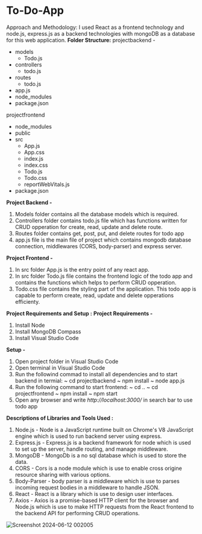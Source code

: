 # To-Do-App
Approach and Methodology:
I used React as a frontend technology and node.js, express.js as a backend technologies with mongoDB as a database for this web application.
**Folder Structure:**
projectbackend - 
  - models
      - Todo.js
  - controllers
      - todo.js
  - routes
      - todo.js
  - app.js
  - node_modules
  - package.json

projectfrontend
  - node_modules
  - public
  - src
      - App.js
      - App.css
      - index.js
      - index.css
      - Todo.js
      - Todo.css
      - reportWebVitals.js
   - package.json

**Project Backend -**
1. Models folder contains all the database models which is required.
2. Controllers folder contains todo.js file which has functions written for CRUD opperation for create, read, update and delete route.
3. Routes folder contains get, post, put, and delete routes for todo app
4. app.js file is the main file of project which contains mongodb database connection, middlewares (CORS, body-parser) and express server.

**Project Frontend -**
1. In src folder App.js is the entry point of any react app.
2. In src folder Todo.js file contains the frontend logic of the todo app and contains the functions which helps to perform CRUD opperation.
3. Todo.css file contains the styling part of the application.
This todo app is capable to perform create, read, update and delete opperations efficienty.


**Project Requirements and Setup :**
**Project Requirements -** 
1. Install Node
2. Install MongoDB Compass
3. Install Visual Studio Code

**Setup -**
1. Open project folder in Visual Studio Code
2. Open terminal in Visual Studio Code
3. Run the followind commad to install all dependencies and to start backend in termial:
   ~ cd projectbackend
   ~ npm install
   ~ node app.js
4. Run the following command to start frontend:
   ~ cd ..
   ~ cd projectfrontend
   ~ npm install
   ~ npm start
5. Open any browser and write _http://localhost:3000/_ in search bar to use todo app


**Descriptions of Libraries and Tools Used :**
1. Node.js -  Node is a JavaScript runtime built on Chrome's V8 JavaScript engine which is used to run backend server using express.
2. Express.js - Express.js is a backend framework for node which is used to set up the server, handle routing, and manage middleware.
3. MongoDB - MongoDb is a no sql database which is used to store the data.
4. CORS - Cors is a node module which is use to enable cross origine resource sharing with various options.
5. Body-Parser - body parser is a middleware which is use to parses incoming request bodies in a middleware to handle JSON.
6. React - React is a library which is use to design user interfaces.
7. Axios - Axios is a promise-based HTTP client for the browser and Node.js which is use to make HTTP requests from the React frontend to the backend API for performing CRUD operations.

![Screenshot 2024-06-12 002005](https://github.com/OmSaurangpate07/To-Do-App/assets/129660121/8ad0c506-5671-4258-918a-4259e8255793)
